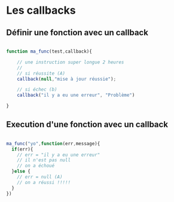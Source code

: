 # Les callbacks

## Définir une fonction avec un callback

```js

function ma_func(test,callback){

    // une instruction super longue 2 heures
    //
    // si réussite (A)
    callback(null,"mise à jour réussie");

    // si échec (b)
    callback("il y a eu une erreur", "Problème")

}
```

## Execution d'une fonction avec un callback

```js

ma_func("yo",function(err,message){
  if(err){
    // err = "il y a eu une erreur"
    // il n'est pas null
    // on a échoué
  }else {
    // err = null (A)
    // on a réussi !!!!!
  }
})
```
